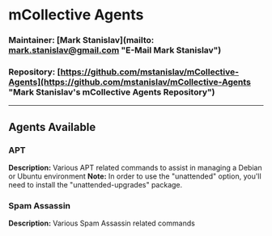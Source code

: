 # mCollective Agents #
### Maintainer: [Mark Stanislav](mailto: mark.stanislav@gmail.com "E-Mail Mark Stanislav") ###
### Repository: [https://github.com/mstanislav/mCollective-Agents](https://github.com/mstanislav/mCollective-Agents "Mark Stanislav's mCollective Agents Repository") ###
- - -
## Agents Available ##
### APT ###
**Description:** Various APT related commands to assist in managing a Debian or Ubuntu environment
**Note:** In order to use the "unattended" option, you'll need to install the "unattended-upgrades" package.

### Spam Assassin ###
**Description:** Various Spam Assassin related commands
